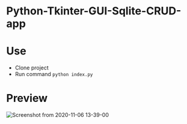 # Python-Tkinter-GUI-Sqlite-CRUD-app

# Use
- Clone project
- Run command `python index.py`

# Preview
![Screenshot from 2020-11-06 13-39-00](https://user-images.githubusercontent.com/44920607/98342422-66cd8580-2036-11eb-947f-77c6074059d4.png)
